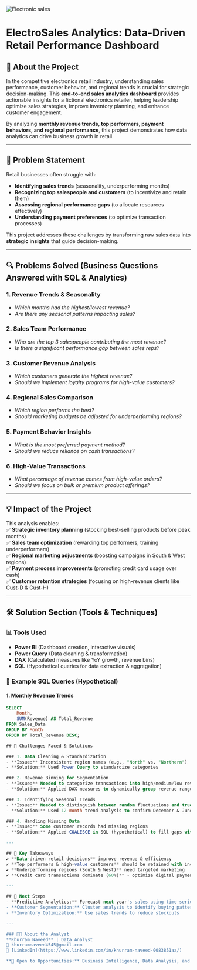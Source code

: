 
![Electronic sales](https://github.com/user-attachments/assets/1d03a5ee-beb1-4043-a2db-7852f4842d46)

# ElectroSales Analytics: Data-Driven Retail Performance Dashboard  

## 📌 About the Project  
In the competitive electronics retail industry, understanding sales performance, customer behavior, and regional trends is crucial for strategic decision-making. This **end-to-end sales analytics dashboard** provides actionable insights for a fictional electronics retailer, helping leadership optimize sales strategies, improve inventory planning, and enhance customer engagement.  

By analyzing **monthly revenue trends, top performers, payment behaviors, and regional performance**, this project demonstrates how data analytics can drive business growth in retail.  

---

## 🎯 Problem Statement  
Retail businesses often struggle with:  
- **Identifying sales trends** (seasonality, underperforming months)  
- **Recognizing top salespeople and customers** (to incentivize and retain them)  
- **Assessing regional performance gaps** (to allocate resources effectively)  
- **Understanding payment preferences** (to optimize transaction processes)  

This project addresses these challenges by transforming raw sales data into **strategic insights** that guide decision-making.  

---

## 🔍 Problems Solved (Business Questions Answered with SQL & Analytics)  

### 1. Revenue Trends & Seasonality  
- *Which months had the highest/lowest revenue?*  
- *Are there any seasonal patterns impacting sales?*  

### 2. Sales Team Performance  
- *Who are the top 3 salespeople contributing the most revenue?*  
- *Is there a significant performance gap between sales reps?*  

### 3. Customer Revenue Analysis  
- *Which customers generate the highest revenue?*  
- *Should we implement loyalty programs for high-value customers?*  

### 4. Regional Sales Comparison  
- *Which region performs the best?*  
- *Should marketing budgets be adjusted for underperforming regions?*  

### 5. Payment Behavior Insights  
- *What is the most preferred payment method?*  
- *Should we reduce reliance on cash transactions?*  

### 6. High-Value Transactions  
- *What percentage of revenue comes from high-value orders?*  
- *Should we focus on bulk or premium product offerings?*  

---

## 💡 Impact of the Project  
This analysis enables:  
✅ **Strategic inventory planning** (stocking best-selling products before peak months)  
✅ **Sales team optimization** (rewarding top performers, training underperformers)  
✅ **Regional marketing adjustments** (boosting campaigns in South & West regions)  
✅ **Payment process improvements** (promoting credit card usage over cash)  
✅ **Customer retention strategies** (focusing on high-revenue clients like Cust-D & Cust-H)  

---

## 🛠️ Solution Section (Tools & Techniques)  

### 📊 Tools Used  
- **Power BI** (Dashboard creation, interactive visuals)  
- **Power Query** (Data cleaning & transformation)  
- **DAX** (Calculated measures like YoY growth, revenue bins)  
- **SQL** (Hypothetical queries for data extraction & aggregation)  

### 📂 Example SQL Queries (Hypothetical)  

#### 1. Monthly Revenue Trends  
```sql
SELECT 
    Month, 
    SUM(Revenue) AS Total_Revenue
FROM Sales_Data
GROUP BY Month
ORDER BY Total_Revenue DESC;

## 🚧 Challenges Faced & Solutions

### 1. Data Cleaning & Standardization
- **Issue:** Inconsistent region names (e.g., "North" vs. "Northern")  
- **Solution:** Used Power Query to standardize categories  

### 2. Revenue Binning for Segmentation  
- **Issue:** Needed to categorize transactions into high/medium/low revenue bins  
- **Solution:** Applied DAX measures to dynamically group revenue ranges  

### 3. Identifying Seasonal Trends  
- **Issue:** Needed to distinguish between random fluctuations and true seasonality  
- **Solution:** Used 12-month trend analysis to confirm December & June peaks  

### 4. Handling Missing Data  
- **Issue:** Some customer records had missing regions  
- **Solution:** Applied COALESCE in SQL (hypothetical) to fill gaps with "Unknown"  

---

## 📌 Key Takeaways  
✔ **Data-driven retail decisions** improve revenue & efficiency  
✔ **Top performers & high-value customers** should be retained with incentives  
✔ **Underperforming regions (South & West)** need targeted marketing  
✔ **Credit card transactions dominate (60%)** - optimize digital payment experience  

---

## 🔗 Next Steps  
- **Predictive Analytics:** Forecast next year's sales using time-series models  
- **Customer Segmentation:** Cluster analysis to identify buying patterns  
- **Inventory Optimization:** Use sales trends to reduce stockouts  

---

### 👨‍💻 About the Analyst  
**Khurram Naveed** | Data Analyst  
📧 khurramnaveed4545@gmail.com  
🔗 [LinkedIn](https://www.linkedin.com/in/khurram-naveed-0083851aa/)  

**🚀 Open to Opportunities:** Business Intelligence, Data Analysis, and Sales Analytics roles  
